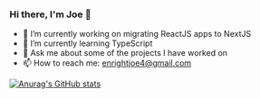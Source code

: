 ### Hi there, I'm Joe 👋

- 🔭 I’m currently working on migrating ReactJS apps to NextJS
- 🌱 I’m currently learning TypeScript
- 💬 Ask me about some of the projects I have worked on
- 📫 How to reach me: enrightjoe4@gmail.com

[![Anurag's GitHub stats](https://github-readme-stats.vercel.app/api?username=Enright321)](https://github.com/Enright321/github-readme-stats)
